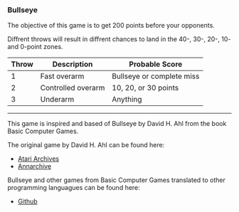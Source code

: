 ### Bullseye

The objective of this game is to get 200 points before your opponents.

Diffrent throws will result in diffrent chances to land in the 40-, 30-, 20-, 10- and 0-point zones.

| Throw | Description        | Probable Score            |
|-------|--------------------|---------------------------|
| 1     | Fast overarm       | Bullseye or complete miss |
| 2     | Controlled overarm | 10, 20, or 30 points      |
| 3     | Underarm           | Anything                  |

---

This game is inspired and based of Bullseye by David H. Ahl from the book Basic Computer Games.

The original game by David H. Ahl can be found here:
- [Atari Archives](https://www.atariarchives.org/basicgames/showpage.php?page=34)
- [Annarchive](https://annarchive.com/files/Basic_Computer_Games_Microcomputer_Edition.pdf#page=49)

Bullseye and other games from Basic Computer Games translated to other programming languagues can be found here:
- [Github](https://github.com/coding-horror/basic-computer-games/tree/main/18_Bullseye)